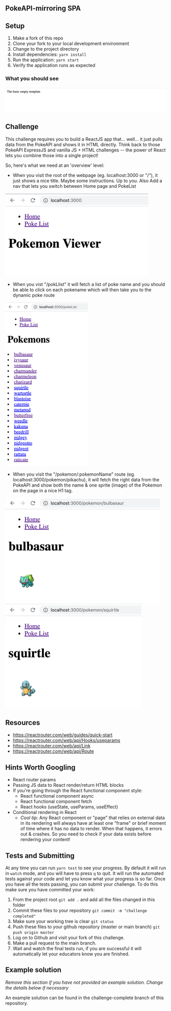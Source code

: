 ## PokeAPI-mirroring SPA

## Setup

1. Make a fork of this repo
2. Clone your fork to your local development environment
3. Change to the project directory
4. Install dependencies: `yarn install`
5. Run the application: `yarn start`
6. Verify the application runs as expected

### What you should see
<img src="./docs/Challenge_starter.png" style="zoom:50%;" />


## Challenge
This challenge requires you to build a ReactJS app that... well... it just pulls data from the PokeAPI and shows it in HTML directly. Think back to those PokeAPI ExpressJS and vanilla JS + HTML challenges -- the power of React lets you combine those into a single project!


So, here's what we need at an 'overview' level:

- When you visit the root of the webpage (eg. localhost:3000 or "/"), it just shows a nice title. Maybe some instructions. Up to you. Also Add a nav that lets you switch between Home page and PokeList

<img src="./docs/challenge_complete_1.png" style="zoom:50%;" />

- When you vist "/pokLlist" it will fetch a list of poke name and you should be able to click on each pokename which will then take you to the dynamic poke route

<img src="./docs/challenge_complete_2.png" style="zoom:50%;" />

- When you visit the "/pokemon/:pokemonName" route (eg. localhost:3000/pokemon/pikachu), it will fetch the right data from the PokeAPI and show both the name & one sprite (image) of the Pokemon on the page in a nice H1 tag.

<img src="./docs/challenge_complete_3.png" style="zoom:50%;" />

<img src="./docs/challenge_complete_4.png" style="zoom:50%;" />

## Resources

- https://reactrouter.com/web/guides/quick-start
- https://reactrouter.com/web/api/Hooks/useparams
- https://reactrouter.com/web/api/Link
- https://reactrouter.com/web/api/Route



## Hints Worth Googling

- React router params
- Passing JS data to React render/return HTML blocks
- If you're going through the React functional component style:
  - React functional component async
  - React functional component fetch
  - React hooks (useState, useParams, useEffect)
- Conditional rendering in React
  - *Cool tip:* Any React component or "page" that relies on external data in its rendering will always have at least one "frame" or brief moment of time where it has no data to render. When that happens, it errors out & crashes. So you need to check if your data exists before rendering your content!

## Tests and Submitting

At any time you can run `yarn test` to see your progress. By default it will run in `watch` mode, and you will have to press `q` to quit. It will run the automated tests against your code and let you know what your progress is so far. Once you have all the tests passing, you can submit your challenge. To do this make sure you have committed your work:

1. From the project root `git add .` and add all the files changed in this folder
2. Commit these files to your repository `git commit -m "challenge completed"`
3. Make sure your working tree is clear `git status`
4. Push these files to your github repository (master or main branch) `git push origin master`
5. Log on to Github and visit your fork of this challenge.
6. Make a pull request to the main branch.
7. Wait and watch the final tests run, if you are successful it will automatically let your educators know you are finished.

## Example solution
_Remove this section if you have not provided an example solution. Change the details below if necessary_

An example solution can be found in the challenge-complete branch of this repository.